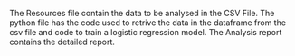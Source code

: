 The Resources file contain the data to be analysed in the CSV File.
The python file has the code used to retrive the data in the dataframe from the csv file and code to train a logistic regression model.
The Analysis report contains the detailed report.